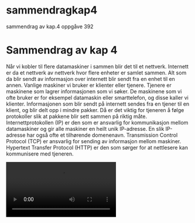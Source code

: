 # sammendragkap4
sammendrag av kap.4 oppgåve  392


<html>
    <head>
       <title>Sammendarg av kapittel 4</title>
       <meta charset="UTF-8">  
    </head>
    <body>
        <h1>Sammendrag av kap 4</h1>
        <p>Når vi kobler til flere datamaskiner i sammen blir det til et nettverk. Internett er da et nettverk av nettverk hvor flere enheter er samlet sammen. Alt som da blir sendt av informasjon over internett blir sendt fra en enhet til en annen. Vanlige maskiner vi bruker er klienter eller tjenere. Tjenere er maskinene som lagrer informasjonen som vi søker. De maskinene som vi ofte bruker er for eksempel datamaskin eller smarttelefon, og disse kaller vi klienter.  Informasjonen som blir sendt på internett sendes fra en tjener til en klient, og blir delt opp i mindre pakker. Då er det viktig for tjeneren å følge protokoller slik at pakkene blir sett sammen på riktig måte. Internettprotokollen (IP) er den som er ansvarlig for kommunikasjon mellom datamaskiner og gir alle maskiner en heilt unik IP-adresse. En slik IP-adresse har også ofte et tilhørende domenenavn. Transmission Control Protocol (TCP) er ansvarlig for sending av informasjon mellom maskiner. Hypertext Transfer Protocol (HTTP) er den som sørger for at nettlesere kan kommunisere med tjeneren. </p> 
        <video width="300" controls>
            <source src="video_nettverk.mp4" type="mp4"
        </video>
        <p>De to vanligste protokollene for internett:</p>
        <ol>
            <li>TCP</li>
            <li>IP</li>
        </ol>
        <img src="http://download.hardware.no/nyheter/images/cern_internett.jpg" alt="Bilde internett" width="200"> <br>
        <a href="https://snl.no/internett"> Mer om internett </a>
         <form method="GET">
            Hva er de to vanligste protokollene for internett?
            <input type="text" name="hvaerdeotovanligsteprotokolleneforinternett?">
        </form>
    </body>
    
</html>

